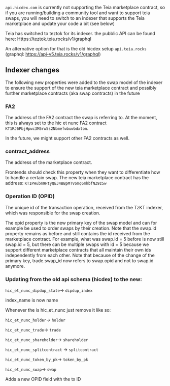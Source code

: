 `api.hicdex.com` is currently not supporting the Teia marketplace contract, so if you are running/building a community tool and want to support teia swaps, you will need to switch to an indexer that supports the Teia marketplace and update your code a bit (see below)


Teia has switched to teztok for its indexer. the pubblic API can be found here: Https://teztok.teia.rocks/v1/graphql

An alternative option for that is the old hicdex setup  `api.teia.rocks` (graphql: https://api-v5.teia.rocks/v1/graphql)

## Indexer changes 

The following new properties were added to the swap model of the indexer to ensure the support of the new teia marketplace contract and possibly further marketplace contracts (aka swap contracts) in the future

### FA2
The address of the FA2 contract the swap is referring to. At the moment, this is always set to the hic et nunc FA2 contract `KT1RJ6PbjHpwc3M5rw5s2Nbmefwbuwbdxton`. 

In the future, we might support other FA2 contracts as well.

### contract_address

The address of the marketplace contract. 

Frontends should check this property when they want to differentiate how to handle a certain swap. The new teia marketplace contract has the address: `KT1PHubm9HtyQEJ4BBpMTVomq6mhbfNZ9z5w`

### Operation ID (OPID)

The unique id of the transaction operation, received from the TzKT indexer, which was responsible for the swap creation. 

The opid property is the new primary key of the swap model and can for example be used to order swaps by their creation. 
Note that the swap.id property remains as before and still contains the id received from the marketplace contract. For example, what was swap.id = 5 before is now still swap.id = 5, but there can be multiple swaps with id = 5 because we support different marketplace contracts that all maintain their own ids independently from each other. Note that because of the change of the primary key, trade.swap_id now refers to swap.opid and not to swap.id anymore.


### Updating from the old api schema (hicdex) to the new:

`hic_et_nunc_dipdup_state`-> `dipdup_index`

index_name is now name 


Whenever the is hic_et_nunc just remove it like so:

`hic_et_nunc_holder`-> `holder`

`hic_et_nunc_trade`-> `trade`

`hic_et_nunc_shareholder`-> `shareholder`

`hic_et_nunc_splitcontract` -> `splitcontract`

`hic_et_nunc_token_by_pk`-> `token_by_pk`

`hic_et_nunc_swap`-> `swap`


Adds a new OPID field with the tx ID